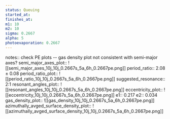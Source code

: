 ```yaml
---
status: Queuing
started_at: 
finishes_at: 
m1: 10
m2: 10
sigma: 0.2667
alpha: 5
photoevaporation: 0.2667
---
```


notes:: check PE plots -- gas density plot not consistent with semi-major axes?
semi_major_axes_plot:: ![[semi_major_axes_10j_10j_0.2667s_5a_6h_0.2667pe.png]]
period_ratio:: 2.08 ± 0.08
period_ratio_plot:: ![[period_ratio_10j_10j_0.2667s_5a_6h_0.2667pe.png]]
suggested_resonance:: 2:1
resonant_angles_plot:: ![[resonant_angles_10j_10j_0.2667s_5a_6h_0.2667pe.png]]
eccentricity_plot:: ![[eccentricity_10j_10j_0.2667s_5a_6h_0.2667pe.png]]
e1:: 0.217
e2:: 0.034
gas_density_plot:: ![[gas_density_10j_10j_0.2667s_5a_6h_0.2667pe.png]]
azimuthally_avged_surface_density_plot:: ![[azimuthally_avged_surface_density_10j_10j_0.2667s_5a_6h_0.2667pe.png]]
